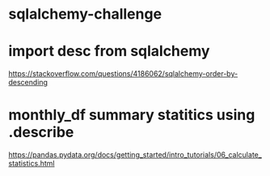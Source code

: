 # sqlalchemy-challenge


# import desc from sqlalchemy
https://stackoverflow.com/questions/4186062/sqlalchemy-order-by-descending

# monthly_df summary statitics using .describe
https://pandas.pydata.org/docs/getting_started/intro_tutorials/06_calculate_statistics.html